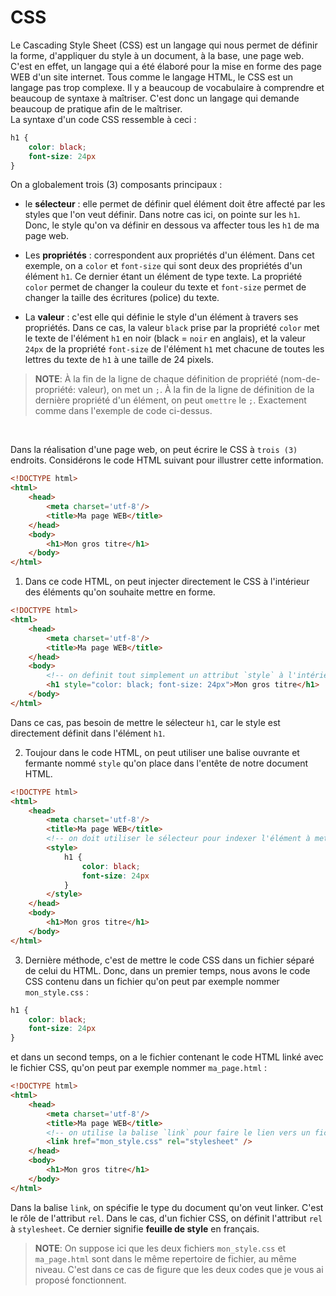 # CSS
Le Cascading Style Sheet (CSS) est un langage qui nous permet de définir la forme, d'appliquer du style à un document, à la base, une page web. <br/>
C'est en effet, un langage qui a été élaboré pour la mise en forme des page WEB d'un site internet. Tous comme le langage HTML, le CSS est un langage pas trop complexe. Il y a beaucoup de vocabulaire à comprendre et beaucoup de syntaxe à maîtriser. C'est donc un langage qui demande beaucoup de pratique afin de le maîtriser. <br/>
La syntaxe d'un code CSS ressemble à ceci :<br/>

```css
h1 {
    color: black;
    font-size: 24px
}
```

On a globalement trois (3) composants principaux :
- le **sélecteur** : elle permet de définir quel élément doit être affecté par les styles que l'on veut définir. Dans notre cas ici, on pointe sur les `h1`. Donc, le style qu'on va définir en dessous va affecter tous les `h1` de ma page web.

- Les **propriétés** : correspondent aux propriétés d'un élément. Dans cet exemple, on a `color` et `font-size` qui sont deux des propriétés d'un élément `h1`. Ce dernier étant un élément de type texte. La propriété `color` permet de changer la couleur du texte et `font-size` permet de changer la taille des écritures (police) du texte.

- La **valeur** : c'est elle qui définie le style d'un élément à travers ses propriétés. Dans ce cas, la valeur `black` prise par la propriété `color` met le texte de l'élément `h1` en noir (black = `noir` en anglais), et la valeur `24px` de la propriété `font-size` de l'élément `h1` met chacune de toutes les lettres du texte de `h1` à une taille de 24 pixels.

> **NOTE**: À la fin de la ligne de chaque définition de propriété (nom-de-propriété: valeur), on met un `;`. À la fin de la ligne de définition de la dernière propriété d'un élément, on peut `omettre` le `;`. Exactement comme dans l'exemple de code ci-dessus.

<br/>

Dans la réalisation d'une page web, on peut écrire le CSS à `trois (3)` endroits. Considérons le code HTML suivant pour illustrer cette information.

```html
<!DOCTYPE html>
<html>
    <head>
        <meta charset='utf-8'/>
        <title>Ma page WEB</title>
    </head>
    <body>
        <h1>Mon gros titre</h1>
    </body>
</html>
```

1. Dans ce code HTML, on peut injecter directement le CSS à l'intérieur des éléments qu'on souhaite mettre en forme.

```html
<!DOCTYPE html>
<html>
    <head>
        <meta charset='utf-8'/>
        <title>Ma page WEB</title>
    </head>
    <body>
        <!-- on definit tout simplement un attribut `style` à l'intérieur de l'élément. -->
        <h1 style="color: black; font-size: 24px">Mon gros titre</h1>
    </body>
</html>
```

Dans ce cas, pas besoin de mettre le sélecteur `h1`, car le style est directement définit dans l'élément `h1`.

2. Toujour dans le code HTML, on peut utiliser une balise ouvrante et fermante nommé `style` qu'on place dans l'entête de notre document HTML.

```html
<!DOCTYPE html>
<html>
    <head>
        <meta charset='utf-8'/>
        <title>Ma page WEB</title>
        <!-- on doit utiliser le sélecteur pour indexer l'élément à mettre en forme -->
        <style>
            h1 {
                color: black;
                font-size: 24px
            }
        </style>
    </head>
    <body>
        <h1>Mon gros titre</h1>
    </body>
</html>
```

3. Dernière méthode, c'est de mettre le code CSS dans un fichier séparé de celui du HTML. Donc, dans un premier temps, nous avons le code CSS contenu dans un fichier qu'on peut par exemple nommer `mon_style.css` :

```css
h1 {
    color: black;
    font-size: 24px
}
```

et dans un second temps, on a le fichier contenant le code HTML linké avec le fichier CSS, qu'on peut par exemple nommer `ma_page.html` :

```html
<!DOCTYPE html>
<html>
    <head>
        <meta charset='utf-8'/>
        <title>Ma page WEB</title>
        <!-- on utilise la balise `link` pour faire le lien vers un fichier externe, ici, notre fichier `mon_style.css` -->
        <link href="mon_style.css" rel="stylesheet" />
    </head>
    <body>
        <h1>Mon gros titre</h1>
    </body>
</html>
```

Dans la balise `link`, on spécifie le type du document qu'on veut linker. C'est le rôle de l'attribut `rel`. Dans le cas, d'un fichier CSS, on définit l'attribut `rel` à `stylesheet`. Ce dernier signifie **feuille de style** en français.

> **NOTE**: On suppose ici que les deux fichiers `mon_style.css` et `ma_page.html` sont dans le même repertoire de fichier, au même niveau. C'est dans ce cas de figure que les deux codes que je vous ai proposé fonctionnent.


